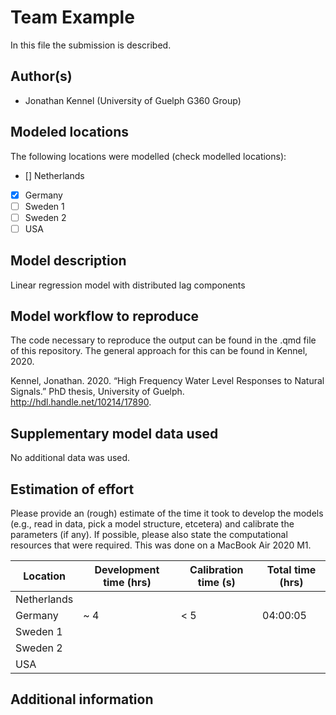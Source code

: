 # Team Example

In this file the submission is described. 

## Author(s)

- Jonathan Kennel (University of Guelph G360 Group)

## Modeled locations

The following locations were modelled (check modelled locations):

- [] Netherlands
- [x] Germany
- [ ] Sweden 1
- [ ] Sweden 2
- [ ] USA

## Model description

Linear regression model with distributed lag components

## Model workflow to reproduce

The code necessary to reproduce the output can be found in the .qmd file of this repository. The general approach for this can be found in Kennel, 2020.

Kennel, Jonathan. 2020. “High Frequency Water Level Responses to Natural Signals.” PhD thesis, University of Guelph. http://hdl.handle.net/10214/17890.


## Supplementary model data used

No additional data was used.

## Estimation of effort

Please provide an (rough) estimate of the time it took to develop the models (e.g., read in data, pick a model 
structure, etcetera) and calibrate the parameters (if any). If possible, please also state the computational resources that were required. This was done on a MacBook Air 2020 M1.

| Location    | Development time (hrs) | Calibration time (s) | Total time (hrs) | 
|-------------|------------------------|----------------------|------------------|
| Netherlands |                        |                      |                  |
| Germany     | ~ 4                    |   < 5                | 04:00:05         |
| Sweden 1    |                        |                      |                  |
| Sweden 2    |                        |                      |                  |
| USA         |                        |                      |                  |

## Additional information

